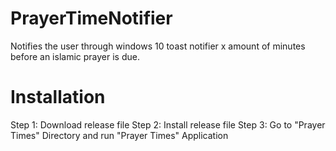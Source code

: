 # PrayerTimeNotifier
Notifies the user through windows 10 toast notifier x amount of minutes 
before an islamic prayer is due.



# Installation

Step 1: Download release file
Step 2: Install release file
Step 3: Go to "Prayer Times" Directory and run "Prayer Times" Application
